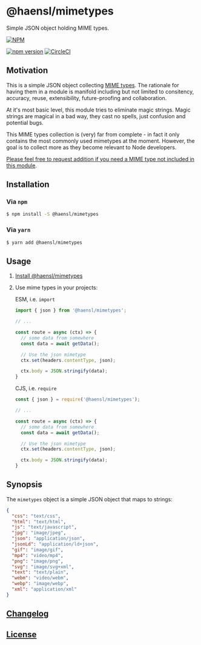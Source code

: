 # @haensl/mimetypes

Simple JSON object holding MIME types.

[![NPM](https://nodei.co/npm/@haensl%2Fmimetypes.png?downloads=true)](https://nodei.co/npm/@haensl%2Fmimetypes/)

[![npm version](https://badge.fury.io/js/@haensl%2Fmimetypes.svg)](http://badge.fury.io/js/@haensl%2Fmimetypes)
[![CircleCI](https://circleci.com/gh/haensl/mimetypes.svg?style=svg)](https://circleci.com/gh/haensl/mimetypes)

## Motivation

This is a simple JSON object collecting [MIME types](https://developer.mozilla.org/en-US/docs/Web/HTTP/Basics_of_HTTP/MIME_types). The rationale for having them in a module is manifold including but not limited to consitency, accuracy, reuse, extensibility, future-proofing and collaboration.

At it's most basic level, this module tries to eliminate magic strings. Magic strings are magical in a bad way, they cast no spells, just confusion and potential bugs.

This MIME types collection is (very) far from complete - in fact it only contains the most commonly used mimetypes at the moment. However, the goal is to collect more as they become relevant to Node developers.

[Please feel free to request addition if you need a MIME type not included in this module](https://github.com/haensl/mimetypes/issues/new/choose?labels=feature%20request).

## Installation

### Via `npm`

```bash
$ npm install -S @haensl/mimetypes
```

### Via `yarn`

```bash
$ yarn add @haensl/mimetypes
```

## Usage

1. [Install @haensl/mimetypes](#installation)

2. Use mime types in your projects:


    ESM, i.e. `import`

    ```javascript
    import { json } from '@haensl/mimetypes';

    // ...

    const route = async (ctx) => {
      // some data from somewhere
      const data = await getData();

      // Use the json mimetype
      ctx.set(headers.contentType, json);

      ctx.body = JSON.stringify(data);
    }

    ```

    CJS, i.e. `require`

    ```javascript
    const { json } = require('@haensl/mimetypes');

    // ...

    const route = async (ctx) => {
      // some data from somewhere
      const data = await getData();

      // Use the json mimetype
      ctx.set(headers.contentType, json);

      ctx.body = JSON.stringify(data);
    }
    ```

## Synopsis

The `mimetypes` object is a simple JSON object that maps to strings:

```json
{
  "css": "text/css",
  "html": "text/html",
  "js": "text/javascript",
  "jpg": "image/jpeg",
  "json": "application/json",
  "jsonLd": "application/ld+json",
  "gif": "image/gif",
  "mp4": "video/mp4",
  "png": "image/png",
  "svg": "image/svg+xml",
  "text": "text/plain",
  "webm": "video/webm",
  "webp": "image/webp",
  "xml": "application/xml"
}
```

## [Changelog](CHANGELOG.md)

## [License](LICENSE)
